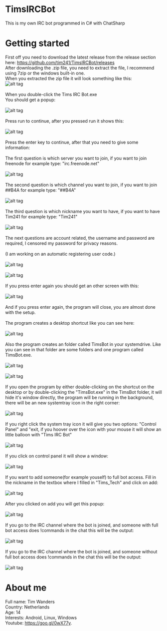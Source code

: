 # TimsIRCBot <br />
This is my own IRC bot programmed in C# with ChatSharp  <br />
# Getting started <br />
First off you need to download the latest release from the release section here: https://github.com/tim241/TimsIRCBot/releases <br />
After downloading the .zip file, you need to extract the file, I recommend using 7zip or the windows built-in one. <br />
When you extracted the zip file it will look something like this: <br />
![alt tag](https://raw.githubusercontent.com/tim241/TimsIRCBot-old/master/pictures/tutorial/1.PNG) <br />
<br />
When you double-click the Tims IRC Bot.exe <br />
You should get a popup: <br />
<br />
![alt tag](https://raw.githubusercontent.com/tim241/TimsIRCBot-old/master/pictures/tutorial/2.PNG) <br />
<br />
Press run to continue, after you pressed run it shows this: <br />
<br />
![alt tag](https://raw.githubusercontent.com/tim241/TimsIRCBot-old/master/pictures/tutorial/3.PNG) <br />
<br />
Press the enter key to continue, after that you need to give some information: <br />
<br />
The first question is which server you want to join, if you want to join freenode for example type: "irc.freenode.net" <br />
<br />
![alt tag](https://raw.githubusercontent.com/tim241/TimsIRCBot-old/master/pictures/tutorial/4.PNG) <br />
<br />
The second question is which channel you want to join, if you want to join ##B4A for example type: "##B4A" <br />
<br />
![alt tag](https://raw.githubusercontent.com/tim241/TimsIRCBot-old/master/pictures/tutorial/5.PNG) <br />
<br />
The third  question is which nickname you want to have, if you want to have Tim241 for example type: "Tim241" <br />
<br />
![alt tag](https://raw.githubusercontent.com/tim241/TimsIRCBot-old/master/pictures/tutorial/6.PNG) <br />
<br />
The next questions are account related, the username and password are required, I censored my password for privacy reasons. <br />
<br />
(I am working on an automatic registering user code.)  <br />
<br />
![alt tag](https://raw.githubusercontent.com/tim241/TimsIRCBot-old/master/pictures/tutorial/7.PNG) <br />
<br />
![alt tag](https://raw.githubusercontent.com/tim241/TimsIRCBot-old/master/pictures/tutorial/8.PNG) <br />
<br />
If you press enter again you should get an other screen with this: <br />
<br />
![alt tag](https://raw.githubusercontent.com/tim241/TimsIRCBot-old/master/pictures/tutorial/9.PNG) <br />
<br />
And if you press enter again, the program will close, you are almost done with the setup. <br />
<br />
The program creates a desktop shortcut like you can see here: <br />
<br />
![alt tag](https://raw.githubusercontent.com/tim241/TimsIRCBot-old/master/pictures/tutorial/10.PNG) <br />
<br />
Also the program creates an folder called TimsBot in your systemdrive. Like you can see in that folder are some folders and one program called TimsBot.exe. <br />
<br />
![alt tag](https://raw.githubusercontent.com/tim241/TimsIRCBot-old/master/pictures/tutorial/11.PNG) <br />
<br />
![alt tag](https://raw.githubusercontent.com/tim241/TimsIRCBot-old/master/pictures/tutorial/12.PNG) <br />
<br />
If you open the program by either double-clicking on the shortcut on the desktop or by double-clicking the "TimsBot.exe" in the TimsBot folder, it will hide it's window directly, the program will be running in the background, there will be an new systemtray icon in the right corner: <br />
<br /> 
![alt tag](https://raw.githubusercontent.com/tim241/TimsIRCBot-old/master/pictures/tutorial/13.PNG) <br />
<br /> 
If you right click the system tray icon it will give you two options: "Control Panel" and "exit, if you hoover over the icon with your mouse it will show an little balloon with "Tims IRC Bot" <br /> 
<br /> 
![alt tag](https://raw.githubusercontent.com/tim241/TimsIRCBot-old/master/pictures/tutorial/14.png) <br />
<br />
If you click on control panel it will show a window: <br />
<br />
![alt tag](https://raw.githubusercontent.com/tim241/TimsIRCBot-old/master/pictures/tutorial/15.PNG) <br />
<br />
If you want to add someone(for example youself) to full bot access. Fill in the nickname in the textbox where I filled in "Tims_Tech" and click on add: <br />
<br />
![alt tag](https://raw.githubusercontent.com/tim241/TimsIRCBot-old/master/pictures/tutorial/16.PNG) <br />
<br />
After you clicked on add you will get this popup: <br />
<br />
![alt tag](https://raw.githubusercontent.com/tim241/TimsIRCBot-old/master/pictures/tutorial/17.PNG) <br />
<br />
If you go to the IRC channel where the bot is joined, and someone with full bot access does !commands in the chat this will be the output: <br />
<br />
![alt tag](https://raw.githubusercontent.com/tim241/TimsIRCBot-old/master/pictures/tutorial/18.PNG) <br />
<br />
If you go to the IRC channel where the bot is joined, and someone without full bot access does !commands in the chat this will be the output: <br />
<br />
![alt tag](https://raw.githubusercontent.com/tim241/TimsIRCBot-old/master/pictures/tutorial/19.PNG) <br />
# About me
Full name: Tim Wanders <br />
Country: Netherlands <br />
Age: 14 <br />
Interests: Android, Linux, Windows <br />
Youtube: https://goo.gl/0wX77y.

